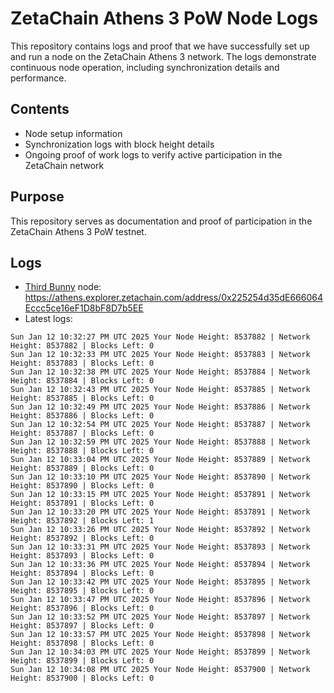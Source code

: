 # ZetaChain Athens 3 PoW Node Logs
This repository contains logs and proof that we have successfully set up and run a node on the ZetaChain Athens 3 network. The logs demonstrate continuous node operation, including synchronization details and performance.

## Contents
- Node setup information
- Synchronization logs with block height details
- Ongoing proof of work logs to verify active participation in the ZetaChain network

## Purpose
This repository serves as documentation and proof of participation in the ZetaChain Athens 3 PoW testnet.

## Logs

- [Third Bunny](https://thirdbunny.xyz/) node: https://athens.explorer.zetachain.com/address/0x225254d35dE666064Eccc5ce16eF1D8bF8D7b5EE
- Latest logs:
```
Sun Jan 12 10:32:27 PM UTC 2025 Your Node Height: 8537882 | Network Height: 8537882 | Blocks Left: 0
Sun Jan 12 10:32:33 PM UTC 2025 Your Node Height: 8537883 | Network Height: 8537883 | Blocks Left: 0
Sun Jan 12 10:32:38 PM UTC 2025 Your Node Height: 8537884 | Network Height: 8537884 | Blocks Left: 0
Sun Jan 12 10:32:43 PM UTC 2025 Your Node Height: 8537885 | Network Height: 8537885 | Blocks Left: 0
Sun Jan 12 10:32:49 PM UTC 2025 Your Node Height: 8537886 | Network Height: 8537886 | Blocks Left: 0
Sun Jan 12 10:32:54 PM UTC 2025 Your Node Height: 8537887 | Network Height: 8537887 | Blocks Left: 0
Sun Jan 12 10:32:59 PM UTC 2025 Your Node Height: 8537888 | Network Height: 8537888 | Blocks Left: 0
Sun Jan 12 10:33:04 PM UTC 2025 Your Node Height: 8537889 | Network Height: 8537889 | Blocks Left: 0
Sun Jan 12 10:33:10 PM UTC 2025 Your Node Height: 8537890 | Network Height: 8537890 | Blocks Left: 0
Sun Jan 12 10:33:15 PM UTC 2025 Your Node Height: 8537891 | Network Height: 8537891 | Blocks Left: 0
Sun Jan 12 10:33:20 PM UTC 2025 Your Node Height: 8537891 | Network Height: 8537892 | Blocks Left: 1
Sun Jan 12 10:33:26 PM UTC 2025 Your Node Height: 8537892 | Network Height: 8537892 | Blocks Left: 0
Sun Jan 12 10:33:31 PM UTC 2025 Your Node Height: 8537893 | Network Height: 8537893 | Blocks Left: 0
Sun Jan 12 10:33:36 PM UTC 2025 Your Node Height: 8537894 | Network Height: 8537894 | Blocks Left: 0
Sun Jan 12 10:33:42 PM UTC 2025 Your Node Height: 8537895 | Network Height: 8537895 | Blocks Left: 0
Sun Jan 12 10:33:47 PM UTC 2025 Your Node Height: 8537896 | Network Height: 8537896 | Blocks Left: 0
Sun Jan 12 10:33:52 PM UTC 2025 Your Node Height: 8537897 | Network Height: 8537897 | Blocks Left: 0
Sun Jan 12 10:33:57 PM UTC 2025 Your Node Height: 8537898 | Network Height: 8537898 | Blocks Left: 0
Sun Jan 12 10:34:03 PM UTC 2025 Your Node Height: 8537899 | Network Height: 8537899 | Blocks Left: 0
Sun Jan 12 10:34:08 PM UTC 2025 Your Node Height: 8537900 | Network Height: 8537900 | Blocks Left: 0
```
